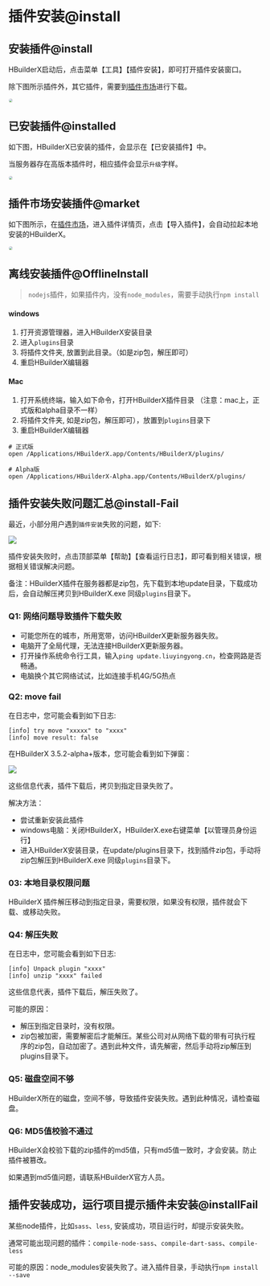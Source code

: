 # 插件安装@install

<!--
keyword: 安装插件,插件安装,install
-->

## 安装插件@install
HBuilderX启动后，点击菜单【工具】【插件安装】，即可打开插件安装窗口。

除下图所示插件外，其它插件，需要到[插件市场](https://ext.dcloud.net.cn/?cat1=1&cat2=11&orderBy=TotalDownload)进行下载。

<img src="/static/snapshots/tutorial/plugins_install/plugins_install_1.jpg" style="zoom: 45%;border: 1px solid #eee;border-radius: 20px;"/>

## 已安装插件@installed

如下图，HBuilderX已安装的插件，会显示在【已安装插件】中。

当服务器存在高版本插件时，相应插件会显示`升级`字样。

<img src="/static/snapshots/tutorial/plugins_install/plugins_install_2.jpg" style="zoom: 45%;border: 1px solid #eee;border-radius: 20px;"/>

## 插件市场安装插件@market

如下图所示，在[插件市场](https://ext.dcloud.net.cn/?cat1=1&cat2=11&orderBy=TotalDownload)，进入插件详情页，点击【导入插件】，会自动拉起本地安装的HBuilderX。

<img src="/static/snapshots/tutorial/plugins_install/plugins_install_3.jpg" style="zoom: 45%;border: 1px solid #eee;border-radius: 20px;"/>

## 离线安装插件@OfflineInstall

> `nodejs`插件，如果插件内，没有`node_modules`，需要手动执行`npm install`

#### windows

1. 打开资源管理器，进入HBuilderX安装目录
2. 进入`plugins`目录
3. 将插件文件夹, 放置到此目录。（如是zip包，解压即可）
4. 重启HBuilderX编辑器

#### Mac

1. 打开系统终端，输入如下命令，打开HBuilderX插件目录 （注意：mac上，正式版和alpha目录不一样）
2. 将插件文件夹, 如是zip包，解压即可），放置到`plugins`目录下
3. 重启HBuilderX编辑器

```shell
# 正式版
open /Applications/HBuilderX.app/Contents/HBuilderX/plugins/

# Alpha版
open /Applications/HBuilderX-Alpha.app/Contents/HBuilderX/plugins/
```

## 插件安装失败问题汇总@install-Fail

最近，小部分用户遇到`插件安装`失败的问题，如下:

<img src="/static/snapshots/tutorial/plugins_install/plugin_install_fail.png" class="hd-img" />

插件安装失败时，点击顶部菜单【帮助】【查看运行日志】，即可看到相关错误，根据相关错误解决问题。

备注：HBuilderX插件在服务器都是zip包，先下载到本地update目录，下载成功后，会自动解压拷贝到HBuilderX.exe 同级`plugins`目录下。

### Q1: 网络问题导致插件下载失败

- 可能您所在的城市，所用宽带，访问HBuilderX更新服务器失败。
- 电脑开了全局代理，无法连接HBuilderX更新服务器。
- 打开操作系统命令行工具，输入`ping update.liuyingyong.cn`，检查网路是否畅通。
- 电脑换个其它网络试试，比如连接手机4G/5G热点

### Q2: move fail

在日志中，您可能会看到如下日志:

```
[info] try move "xxxxx" to "xxxx"
[info] move result: false
```

在HBuilderX 3.5.2-alpha+版本，您可能会看到如下弹窗：

<img src="/static/snapshots/tutorial/plugins_install/plugin-install-fail-message-box.jpg" class="hd-img" />

这些信息代表，插件下载后，拷贝到指定目录失败了。

解决方法：
- 尝试重新安装此插件
- windows电脑：关闭HBuilderX，HBuilderX.exe右键菜单【以管理员身份运行】
- 进入HBuilderX安装目录，在update/plugins目录下，找到插件zip包，手动将zip包解压到HBuilderX.exe 同级`plugins`目录下。

### 03: 本地目录权限问题

HBuilderX 插件解压移动到指定目录，需要权限，如果没有权限，插件就会下载、或移动失败。

### Q4: 解压失败

在日志中，您可能会看到如下日志:
```
[info] Unpack plugin "xxxx"
[info] unzip "xxxx" failed
```
这些信息代表，插件下载后，解压失败了。

可能的原因：
- 解压到指定目录时，没有权限。
- zip包被加密，需要解密后才能解压。某些公司对从网络下载的带有可执行程序的zip包，自动加密了。遇到此种文件，请先解密，然后手动将zip解压到plugins目录下。

### Q5: 磁盘空间不够

HBuilderX所在的磁盘，空间不够，导致插件安装失败。遇到此种情况，请检查磁盘。

### Q6: MD5值校验不通过

HBuilderX会校验下载的zip插件的md5值，只有md5值一致时，才会安装。防止插件被篡改。

如果遇到md5值问题，请联系HBuilderX官方人员。

## 插件安装成功，运行项目提示插件未安装@installFail

某些node插件，比如`sass`、`less`, 安装成功，项目运行时，却提示安装失败。

通常可能出现问题的插件：`compile-node-sass`、`compile-dart-sass`、`compile-less`

可能的原因：node_modules安装失败了。进入插件目录，手动执行`npm install --save`
